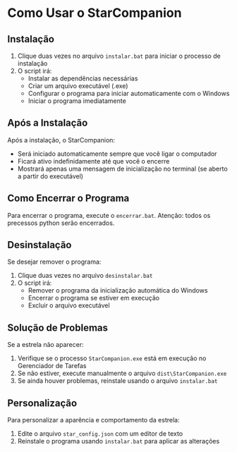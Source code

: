 # Como Usar o StarCompanion

## Instalação

1. Clique duas vezes no arquivo `instalar.bat` para iniciar o processo de instalação
2. O script irá:
   - Instalar as dependências necessárias
   - Criar um arquivo executável (.exe)
   - Configurar o programa para iniciar automaticamente com o Windows
   - Iniciar o programa imediatamente

## Após a Instalação

Após a instalação, o StarCompanion:

- Será iniciado automaticamente sempre que você ligar o computador
- Ficará ativo indefinidamente até que você o encerre
- Mostrará apenas uma mensagem de inicialização no terminal (se aberto a partir do executável)

## Como Encerrar o Programa

Para encerrar o programa, execute o `encerrar.bat`. 
Atenção: todos os precessos python serão encerrados. 

## Desinstalação

Se desejar remover o programa:

1. Clique duas vezes no arquivo `desinstalar.bat`
2. O script irá:
   - Remover o programa da inicialização automática do Windows
   - Encerrar o programa se estiver em execução
   - Excluir o arquivo executável

## Solução de Problemas

Se a estrela não aparecer:

1. Verifique se o processo `StarCompanion.exe` está em execução no Gerenciador de Tarefas
2. Se não estiver, execute manualmente o arquivo `dist\StarCompanion.exe`
3. Se ainda houver problemas, reinstale usando o arquivo `instalar.bat`

## Personalização

Para personalizar a aparência e comportamento da estrela:

1. Edite o arquivo `star_config.json` com um editor de texto
2. Reinstale o programa usando `instalar.bat` para aplicar as alterações 